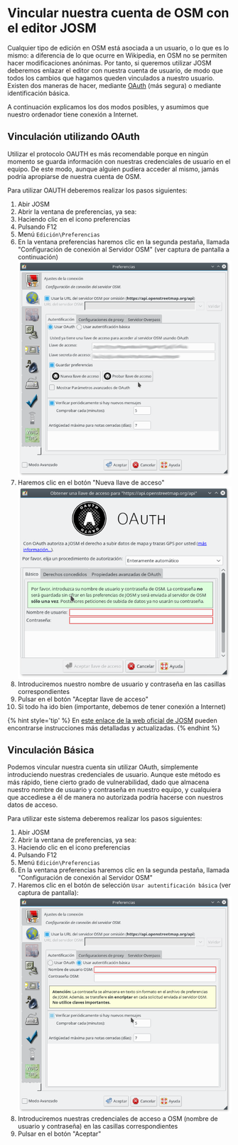 # Vincular nuestra cuenta de OSM con el editor JOSM

Cualquier tipo de edición en OSM está asociada a un usuario, o lo que es lo mismo: a diferencia de lo que ocurre en Wikipedia, en OSM no se permiten hacer modificaciones anónimas. Por tanto, si queremos utilizar JOSM deberemos enlazar el editor con nuestra cuenta de usuario, de modo que todos los cambios que hagamos queden vinculados a nuestro usuario. Existen dos maneras de hacer, mediante [OAuth](https://es.wikipedia.org/wiki/OAuth) (más segura) o mediante identificación básica.

A continuación explicamos los dos modos posibles, y asumimos que nuestro ordenador tiene conexión a Internet.

## Vinculación utilizando OAuth
Utilizar el protocolo OAUTH es más recomendable porque en ningún momento se guarda información con nuestras credenciales de usuario en el equipo. De este modo, aunque alguien pudiera acceder al mismo, jamás podría apropiarse de nuestra cuenta de OSM.

Para utilizar OAUTH deberemos realizar los pasos siguientes:

1. Abir JOSM
2. Abrir la ventana de preferencias, ya sea:
3. Haciendo clic en el icono preferencias
4. Pulsando F12
5. Menú `Edición\Preferencias`
6. En la ventana preferencias haremos clic en la segunda pestaña, llamada "Configuración de conexión al Servidor OSM" (ver captura de pantalla a continuación) ![Pantalla de preferencias con la pestaña "Configuración de conexión al Servidor OSM" seleccionada](img/josm-osm-connection.png)
7. Haremos clic en el botón "Nueva llave de acceso" ![Crear nueva llave de acceso](img/josm-osm-connection-oauth.png)
8. Introduciremos nuestro nombre de usuario y contraseña en las casillas correspondientes
9. Pulsar en el botón "Aceptar llave de acceso"
10. Si todo ha ido bien (importante, debemos de tener conexión a Internet)

{% hint style='tip' %}
En [este enlace de la web oficial de JOSM](https://josm.openstreetmap.de/wiki/Help/Dialog/OAuthAuthorisationWizard) pueden encontrarse instrucciones más detalladas y actualizadas. 
{% endhint %}

## Vinculación Básica
Podemos vincular nuestra cuenta sin utilizar OAuth, símplemente introduciendo nuestras credenciales de usuario. Aunque este método es más rápido, tiene cierto grado de vulnerabilidad, dado que almacena nuestro nombre de usuario y contraseña en nuestro equipo, y cualquiera que accediese a él de manera no autorizada podría hacerse con nuestros datos de acceso.

Para utilizar este sistema deberemos realizar los pasos siguientes:

1. Abir JOSM
2. Abrir la ventana de preferencias, ya sea:
3. Haciendo clic en el icono preferencias
4. Pulsando F12
5. Menú `Edición\Preferencias`
6. En la ventana preferencias haremos clic en la segunda pestaña, llamada "Configuración de conexión al Servidor OSM" 
7. Haremos clic en el botón de selección `Usar autentificación básica` (ver captura de pantalla):
 ![Crear nueva llave de acceso](img/josm-osm-connection-basic.png) 
8. Introduciremos nuestras credenciales de acceso a OSM (nombre de usuario y contraseña) en las casillas correspondientes
9. Pulsar en el botón "Aceptar"